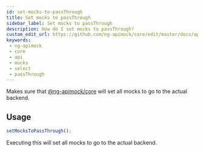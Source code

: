 ```yaml
---
id: set-mocks-to-passThrough
title: Set mocks to passThrough
sidebar_label: Set mocks to passThrough
description: How do I set mocks to passThrough?
custom_edit_url: https://github.com/ng-apimock/core/edit/master/docs/api/set-mocks-to-passThrough.md
keywords:
 - ng-apimock
 - core
 - api
 - mocks
 - select
 - passThrough
---
```

Makes sure that [@ng-apimock/core](https://github.com/ng-apimock/core) will set all mocks to go to the actual backend.

## Usage
```typescript
setMocksToPassThrough();
```
Executing this will set all mocks to go to the actual backend.




